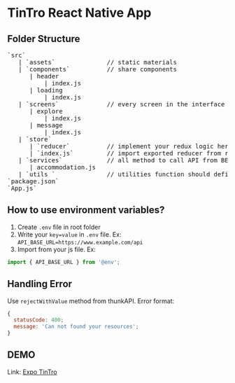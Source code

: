 # TinTro React Native App

## Folder Structure

<pre>
`src`
   | `assets`              // static materials
   | `components`          // share components
      | header
          | index.js
      | loading
          | index.js
   | `screens`             // every screen in the interface
      | explore
          | index.js
      | message
          | index.js
   | `store`
      | `reducer`          // implement your redux logic here
      | `index.js`         // import exported reducer from reducer folder to there
   | `services`            // all method to call API from BE should define here
      | accommodation.js
   | `utils `              // utilities function should define here
`package.json`
`App.js`
</pre>

## How to use environment variables?

1. Create `.env` file in root folder
2. Write your `key=value` in `.env` file. Ex: `API_BASE_URL=https://www.example.com/api`
3. Import from your js file. Ex:

```javascript
import { API_BASE_URL } from '@env';
```

## Handling Error

Use `rejectWithValue` method from thunkAPI. Error format:

```javascript
{
  statusCode: 400;
  message: 'Can not found your resources';
}
```

## DEMO
Link: [Expo TinTro](https://expo.dev/@baonguyen.bku/TinTro?serviceType=classic&distribution=expo-go)